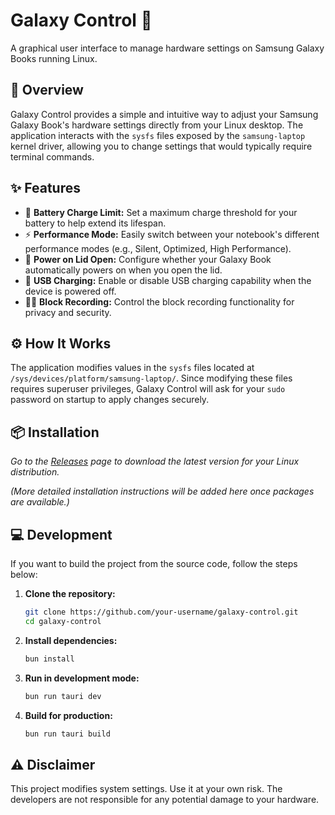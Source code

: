 # Galaxy Control 🚀

A graphical user interface to manage hardware settings on Samsung Galaxy Books running Linux.

## 📝 Overview

Galaxy Control provides a simple and intuitive way to adjust your Samsung Galaxy Book's hardware settings directly from your Linux desktop. The application interacts with the `sysfs` files exposed by the `samsung-laptop` kernel driver, allowing you to change settings that would typically require terminal commands.

## ✨ Features

- 🔋 **Battery Charge Limit:** Set a maximum charge threshold for your battery to help extend its lifespan.
- ⚡ **Performance Mode:** Easily switch between your notebook's different performance modes (e.g., Silent, Optimized, High Performance).
- 🔌 **Power on Lid Open:** Configure whether your Galaxy Book automatically powers on when you open the lid.
- 🔌 **USB Charging:** Enable or disable USB charging capability when the device is powered off.
- 🚫🎥 **Block Recording:** Control the block recording functionality for privacy and security.

## ⚙️ How It Works

The application modifies values in the `sysfs` files located at `/sys/devices/platform/samsung-laptop/`. Since modifying these files requires superuser privileges, Galaxy Control will ask for your `sudo` password on startup to apply changes securely.

## 📦 Installation

_Go to the [Releases](https://github.com/your-username/galaxy-control/releases) page to download the latest version for your Linux distribution._

_(More detailed installation instructions will be added here once packages are available.)_

## 💻 Development

If you want to build the project from the source code, follow the steps below:

1.  **Clone the repository:**

    ```bash
    git clone https://github.com/your-username/galaxy-control.git
    cd galaxy-control
    ```

2.  **Install dependencies:**

    ```bash
    bun install
    ```

3.  **Run in development mode:**

    ```bash
    bun run tauri dev
    ```

4.  **Build for production:**
    ```bash
    bun run tauri build
    ```

## ⚠️ Disclaimer

This project modifies system settings. Use it at your own risk. The developers are not responsible for any potential damage to your hardware.
